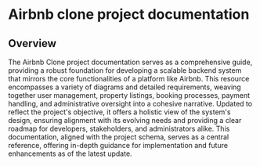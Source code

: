 # Airbnb clone project documentation

## Overview
The Airbnb Clone project documentation serves as a comprehensive guide, providing a robust foundation for developing a scalable backend system that mirrors the core functionalities of a platform like Airbnb. This resource encompasses a variety of diagrams and detailed requirements, weaving together user management, property listings, booking processes, payment handling, and administrative oversight into a cohesive narrative. Updated to reflect the project's objective, it offers a holistic view of the system's design, ensuring alignment with its evolving needs and providing a clear roadmap for developers, stakeholders, and administrators alike. This documentation, aligned with the project schema, serves as a central reference, offering in-depth guidance for implementation and future enhancements as of the latest update.
